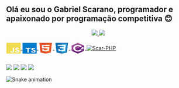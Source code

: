 ## Olá eu sou o Gabriel Scarano, programador e apaixonado por programação competitiva 😊

<div align="center">
  <a href="https://github.com/gabriel-scarano">
  <img height="180em" src="https://github-readme-stats.vercel.app/api?username=gabriel-scarano&show_icons=true&theme=yeblu&include_all_commits=true&count_private=true"/>
  <img height="180em" src="https://github-readme-stats.vercel.app/api/top-langs/?username=gabriel-scarano&layout=compact&langs_count=7&theme=yeblu"/>
</div>
  
  
  
  
<div style="display: inline_block"><br>
  <img align="center" alt="Scar-Js" height="30" width="40" src="https://raw.githubusercontent.com/devicons/devicon/master/icons/javascript/javascript-plain.svg">
  <img align="center" alt="Scar-Ts" height="30" width="40" src="https://raw.githubusercontent.com/devicons/devicon/master/icons/typescript/typescript-plain.svg">
  <img align="center" alt="Scar-HTML" height="30" width="40" src="https://raw.githubusercontent.com/devicons/devicon/master/icons/html5/html5-original.svg">
  <img align="center" alt="Scar-CSS" height="30" width="40" src="https://raw.githubusercontent.com/devicons/devicon/master/icons/css3/css3-original.svg">
  <img align="center" alt="Scar-Csharp" height="30" width="40" src="https://raw.githubusercontent.com/devicons/devicon/master/icons/csharp/csharp-original.svg">
  <img align="center" alt="Scar-PHP" height="30" width="40" src="https://cdn.jsdelivr.net/gh/devicons/devicon/icons/php/php-original.svg"/>
</div>
  
  ##
 
<div> 
  <!--<a href="https://www.youtube.com/channel/UCNrtuYUfyE7McXf5Gc0Qfdw" target="_blank"><img src="https://img.shields.io/badge/YouTube-FF0000?style=for-the-badge&logo=youtube&logoColor=white" target="_blank"></a>-->
  <a href="https://instagram.com/gabriel_scaranoo" target="_blank"><img src="https://img.shields.io/badge/-Instagram-%23E4405F?style=for-the-badge&logo=instagram&logoColor=white" target="_blank"></a>
  <a href="https://twitter.com/scaranoo__" target="_blank"><img src="https://img.shields.io/badge/Twitter-1DA1F2?style=for-the-badge&logo=twitter&logoColor=white" target="_blank"></a>
  <a href = "mailto:gabriel.scarano@unesp.br"><img src="https://img.shields.io/badge/-Gmail-%23333?style=for-the-badge&logo=gmail&logoColor=white" target="_blank"></a>
  <a href="https://www.linkedin.com/in/gabriel-scarano-1709811a2/" target="_blank"><img src="https://img.shields.io/badge/-LinkedIn-%230077B5?style=for-the-badge&logo=linkedin&logoColor=white" target="_blank"></a> 
 
  ![Snake animation](https://github.com/gabriel-scarano/gabriel-scarano/blob/output/github-contribution-grid-snake.svg)
 
</div>
